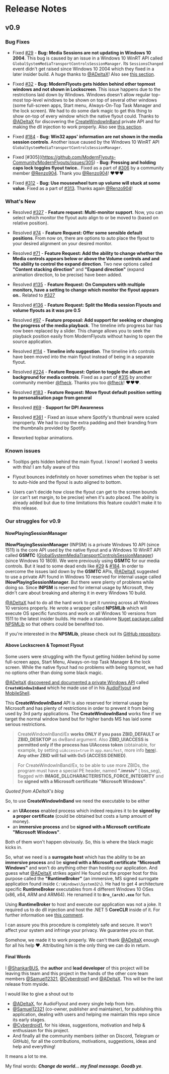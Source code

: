 # Release Notes

## v0.9

### Bug Fixes

- Fixed [#29](https://github.com/ModernFlyouts-Community/ModernFlyouts/issues/29) - **Bug: Media Sessions are not updating in Windows 10 2004**. This bug is caused by an issue in a Windows 10 WinRT API called `GlobalSystemMediaTransportControlsSessionManager`. Its `SessionsChanged` event didn't get raised since Windows 10 2004 which they fixed in a later insider build. A huge thanks to [@ADeltaX](https://github.com/ADeltaX)! Also see [this section](#our-struggles).

- Fixed [#32](https://github.com/ModernFlyouts-Community/ModernFlyouts/issues/32) - **Bug: ModernFlyouts gets hidden behind other topmost windows and not shown in Lockscreen**. This issue happens due to the restrictions laid down by Windows. Windows doesn't allow regular top-most top-level windows to be shown on top of several other windows (some full-screen apps, Start menu, Always-On-Top Task Manager and the lock screen). We had to do some dark magic to get this thing to show on-top of every window which the native flyout could. Thanks to [@ADeltaX](https://github.com/ADeltaX) for discovering the [CreateWindowInBand](https://blog.adeltax.com/window-z-order-in-windows-10/) private API and for making the dll injection to work properly. Also see [this section](#our-struggles-for-v0.9).

- Fixed [#184](https://github.com/ModernFlyouts-Community/ModernFlyouts/issues/184) - **Bug: Win32 apps' information are not shown in the media session controls**. Another issue caused by the Windows 10 WinRT API `GlobalSystemMediaTransportControlsSessionManager`.

- Fixed [#305]((https://github.com/ModernFlyouts-Community/ModernFlyouts/issues/305) - **Bug: Pressing and holding caps lock toggles flyout twice.**. Fixed as a part of [#306](https://github.com/ModernFlyouts-Community/ModernFlyouts/pull/306) by a community member [@Renzo904](https://github.com/Renzo904). Thank you [@Renzo904](https://github.com/Renzo904)! ❤❤❤

- Fixed [#312](https://github.com/ModernFlyouts-Community/ModernFlyouts/issues/312) - **Bug: Use mousewheel turn up volume will stuck at some value**. Fixed as a part of [#313](https://github.com/ModernFlyouts-Community/ModernFlyouts/pull/313). Thanks again [@Renzo904](https://github.com/Renzo904)!

### What's New

- Resolved [#327](https://github.com/ModernFlyouts-Community/ModernFlyouts/issues/327) - **Feature request: Multi-monitor support**. Now, you can select which monitor the flyout auto align to or be moved to (based on relative position).

- Resolved [#74](https://github.com/ModernFlyouts-Community/ModernFlyouts/issues/74) - **Feature Request: Offer some sensible default positions**. From now on, there are options to auto place the flyout to your desired alignment on your desired monitor.

- Resolved [#71](https://github.com/ModernFlyouts-Community/ModernFlyouts/issues/71) - **Feature Request: Add the ability to change whether the Media controls appears below or above the Volume controls and and the ability to control the expand direction**. Two new options called **"Content stacking direction"** and **"Expand direction"** (expand animation direction, to be precise) have been added.

- Resolved [#135](https://github.com/ModernFlyouts-Community/ModernFlyouts/issues/135) - **Feature Request: On Computers with multiple monitors, have a setting to change which monitor the flyout appears on.**. Related to [#327](https://github.com/ModernFlyouts-Community/ModernFlyouts/issues/327)

- Resolved [#136](https://github.com/ModernFlyouts-Community/ModernFlyouts/issues/136) - **Feature Request: Split the Media session Flyouts and volume flyouts as it was pre 0.5**

- Resolved [#97](https://github.com/ModernFlyouts-Community/ModernFlyouts/issues/97) - **Feature proposal: Add support for seeking or changing the progress of the media playback**. The timeline info progress bar has now been replaced by a slider. This change allows you to seek the playback position easily from ModernFlyouts without having to open the source application.

- Resolved [#114](https://github.com/ModernFlyouts-Community/ModernFlyouts/issues/114) - **Timeline info suggestion**. The timeline info controls have been moved into the main flyout instead of being in a separate flyout.

- Resolved [#224](https://github.com/ModernFlyouts-Community/ModernFlyouts/issues/224) - **Feature Request: Option to toggle the album art background for media controls**. Fixed as a part of [#315](https://github.com/ModernFlyouts-Community/ModernFlyouts/pull/315) by another community member [@fheck](https://github.com/fheck). Thanks you too [@fheck](https://github.com/fheck)! ❤❤❤.

- Resolved [#183](https://github.com/ModernFlyouts-Community/ModernFlyouts/issues/183) - **Feature Request: Move flyout default position setting to personalisation page from general**

- Resolved [#69](https://github.com/ModernFlyouts-Community/ModernFlyouts/issues/69) - **Support for DPI Awareness**

- Resolved [#361](https://github.com/ModernFlyouts-Community/ModernFlyouts/issues/361) - Fixed an issue where Spotify's thumbnail were scaled improperly. We had to crop the extra padding and their branding from the thumbnails provided by Spotify. 

- Reworked topbar animations.

### Known issues

- Tooltips gets hidden behind the main flyout. I know! I worked 3 weeks with this! I am fully aware of this

- Flyout bounces indefinitely on hover sometimes when the topbar is set to auto-hide and the flyout is auto aligned to bottom.

- Users can't decide how close the flyout can get to the screen bounds (or can't set margin, to be precise) when it's auto placed. The ability is already added but due to time limitations this feature couldn't make it to this release.

### Our struggles for v0.9

#### NowPlayingSessionManager

**INowPlayingSessionManager** (INPSM) is a private Windows 10 API (since 1511) is the core API used by the native flyout and a Windows 10 WinRT API called **GSMTC** ([GlobalSystemMediaTransportControlsSessionManager](https://docs.microsoft.com/en-us/uwp/api/windows.media.control.globalsystemmediatransportcontrolssessionmanager)) (since Windows 10 1809). We were previously using **GSMTC** for our media controls. But it lead to some dead ends like [#29](https://github.com/ModernFlyouts-Community/ModernFlyouts/issues/29) & [#184](https://github.com/ModernFlyouts-Community/ModernFlyouts/issues/184). In order to overcome the issues laid down by the **GSMTC** APIs, [@ADeltaX](https://github.com/ADeltaX) suggested to use a private API found in Windows 10 reserved for internal usage called **INowPlayingSessionManager**. But there were plenty of problems while doing so. Since **INPSM** is reserved for internal usage by Microsoft, they didn't care about breaking and altering it in every Windows 10 build.

[@ADeltaX](https://github.com/ADeltaX) had to do all the hard work to get it running across all Windows 10 versions properly.
He wrote a wrapper called **NPSMLib** which will execute OS specific functions and work on all Windows 10 versions from 1511 to the latest insider builds.
He made a standalone [Nuget package called NPSMLib](https://www.nuget.org/packages/NPSMLib) so that others could be benefited too.

If you're interested in the **NPSMLib**, please check out its [GitHub repository](https://github.com/ADeltaX/NPSMLib).

#### Above Lockscreen & Topmost Flyout

Some users were struggling with the flyout getting hidden behind by some full-screen apps, Start Menu, Always-on-top Task Manager & the lock screen. While the native flyout had no problems with being topmost, we had no options other than doing some black magic.

[@ADeltaX](https://github.com/ADeltaX) [discovered and documented a private Windows API](https://blog.adeltax.com/window-z-order-in-windows-10/) called **`CreateWindowInBand`** which he made use of in his [AudioFlyout](https://github.com/ADeltaX/AudioFlyout) and [MobileShell](https://github.com/ADeltaX/MobileShell).

This **CreateWindowInBand** API is also reserved for internal usage by Microsoft and has plenty of restrictions in order to prevent it from being used by 3rd party applications. The **CreateWindowInBand** works fine if we target the normal window band but for higher bands MS has laid some serious restrictions.

> CreateWindowInBand/Ex **works ONLY if you pass ZBID_DEFAULT or ZBID_DESKTOP** as dwBand argument. Also **ZBID_UIACCESS is permitted only if the process has UIAccess token** (obtainable, for example, by setting `uiAccess=true` in `app.manifest`, more info [here](https://docs.microsoft.com/en-us/windows/win32/winauto/uiauto-securityoverview)). **Any other ZBID will fail with 0x5 (ACCESS DENIED)**.

> For CreateWindowInBand/Ex, to be able to use more ZBIDs, the program must have a special PE header, named **".imrsiv"** ( bss_seg), flagged with **IMAGE_DLLCHARACTERISTICS_FORCE_INTEGRITY** and be **signed with a Microsoft certificate "Microsoft Windows"**.

*Quoted from ADeltaX's blog*

So, to use **CreateWindowInBand** we need the executable to be either
- an **UIAccess** enabled process which indeed requires it to be **signed by a proper certificate** (could be obtained but costs a lump amount of money).
- an **immersive process** and be **signed with a Microsoft certificate "Microsoft Windows"**.

Both of them won't happen obviously. So, this is where the black magic kicks in.

So, what we need is a **surrogate host** which has the ability to be an **immersive process** and be **signed with a Microsoft certificate "Microsoft Windows"** and won't do anything other than hosting our application. And guess what [@ADeltaX](https://github.com/ADeltaX) strikes again! He found out the proper host for this purpose called the **"RuntimeBroker"** (an immersive, MS signed surrogate application found inside `C:\Windows\System32\`). He had to get 4 architecture specific **RuntimeBroker** executables from 4 different Windows 10 OSes (x86, x64, ARM and ARM64). He renamed it to **`Bro_(arch).exe`** for fun.

Using **RuntimeBroker** to host and execute our application was not a joke. It required us to do dll injection and host the .NET 5 **CoreCLR** inside of it. For further information see [this comment](https://github.com/ModernFlyouts-Community/ModernFlyouts/issues/32#issuecomment-735454172).

I can assure you this procedure is completely safe and secure. It won't affect your system and infringe your privacy. We guarantee you on that.

Somehow, we made it to work properly. We can't thank [@ADeltaX](https://github.com/ADeltaX) enough for all his help ❤. Attributing him is the only thing we can do in return.

#### Final Words

I [@ShankarBUS](https://github.com/ShankarBUS), the **author** and **lead developer** of this project will be leaving this team and this project in the hands of the other core team members [@Samuel12321](https://github.com/Samuel12321), [@Cyberdroid1](https://github.com/Cyberdroid1) and [@ADeltaX](https://github.com/ADeltaX). This will be the last release from myside.

I would like to give a shout out to
- [@ADeltaX](https://github.com/ADeltaX), for AudioFlyout and every single help from him.
- [@Samuel12321](https://github.com/Samuel12321) (co-owner, publisher and maintainer), for publishing this application, dealing with users and helping me maintain this repo since its early stages.
- [@Cyberdroid1](https://github.com/Cyberdroid1), for his ideas, suggestions, motivation and help & enthusiasm for this project.
- And finally all the community members (either on Discord, Telegram or GitHub), for all the contributions, motivations, suggestions, ideas and help and everything!

It means a lot to me.

My final words: ***Change da world… my final message. Goodb ye***.